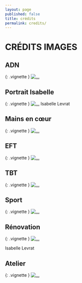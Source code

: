 ```yaml
---
layout: page
published: false
title: crédits
permalink: credits/
---
```





# CRÉDITS IMAGES


## ADN

{: .vignette }
[![...](../images/adn-fotolia_58908676.jpg)](https://fr.fotolia.com/id/58908676)



## Portrait Isabelle

{: .vignette }
[![...](../images/isabelle-levrat.jpg)](../images/isabelle-levrat-temp.jpg)
Isabelle Levrat



## Mains en cœur

{: .vignette }
[![...](../images/04.jpg)](http://bossfight.co/wp-content/uploads/2015/06/boss-fight-free-stock-images-photography-photos-high-resolution-heart-hands-sunset.jpg)



## EFT

{: .vignette }
[![...](../images/fotolia_69565673.jpg)](https://fr.fotolia.com/id/69565673)



## TBT

{: .vignette }
[![...](../images/feu-300x300.jpg)](http://skitterphoto.com/wp-content/uploads/2015/04/Flame-face-free-license-CC0-1024x681.jpg)



## Sport


{: .vignette }
[![...](../images/sport-300x300.jpg)](http://www.shutterstock.com/pic-150981056/)



## Rénovation

{: .vignette }
[![...](../images/renovation.jpg)](../images/renovation.jpg)

Isabelle Levrat



## Atelier

{: .vignette }
[![...](../images/atelier-1920x1280.jpg)](https://images.unsplash.com/photo-1453806839674-d1a9087ca1ed)






